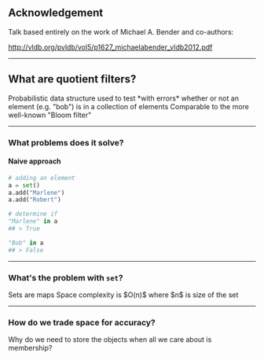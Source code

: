 
## Acknowledgement

Talk based entirely on the work of Michael A. Bender and co-authors:

http://vldb.org/pvldb/vol5/p1627_michaelabender_vldb2012.pdf

---

## What are quotient filters?

<span class="fragment">
Probabilistic data structure used to test *with errors* whether or not an
element (e.g. "bob") is in a collection of elements
</span>

<span class="fragment">
Comparable to the more well-known "Bloom filter"
</span>

---

### What problems does it solve?

#### Naive approach

```python
# adding an element
a = set()
a.add("Marlene")
a.add("Robert")

# determine if
"Marlene" in a
## > True

"Bob" in a
## > False
```

---

### What's the problem with `set`?

<span class="fragment">
   Sets are maps
</span>

<span class="fragment">
   Space complexity is $O(n)$ where $n$ is size of the set
</span>

---

### How do we trade space for accuracy?
<span class="fragment">
    Why do we need to store the objects when all we care about
    is membership?
</span>
